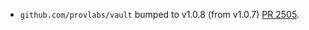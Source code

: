 * `github.com/provlabs/vault` bumped to v1.0.8 (from v1.0.7) [PR 2505](https://github.com/provenance-io/provenance/pull/2505).
